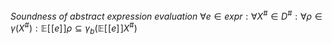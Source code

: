 *Soundness of abstract expression evaluation*
$\forall e \in expr: \forall X^{\#}\in D^{\#}:\forall \rho \in \gamma(X^{\#}) : \mathbb{E}[\![e]\!] \rho \subseteq \gamma_b(\mathbb{E}[\![e]\!]X^{\#})$ 